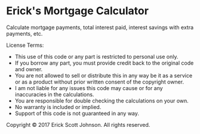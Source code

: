 # Erick's Mortgage Calculator
Calculate mortgage payments, total interest paid, interest savings with extra payments, etc.

License Terms:

* This use of this code or any part is restricted to personal use only.
* If you borrow any part, you must provide credit back to the original code and owner.
* You are not allowed to sell or distribute this in any way be it as a service or as a product without prior written consent of the copyright owner.
* I am not liable for any issues this code may cause or for any inaccuracies in the calculations.
* You are responsible for double checking the calculations on your own.
* No warranty is included or implied.
* Support of this code is not guaranteed in any way.

Copyright © 2017 Erick Scott Johnson. All rights reserved.
